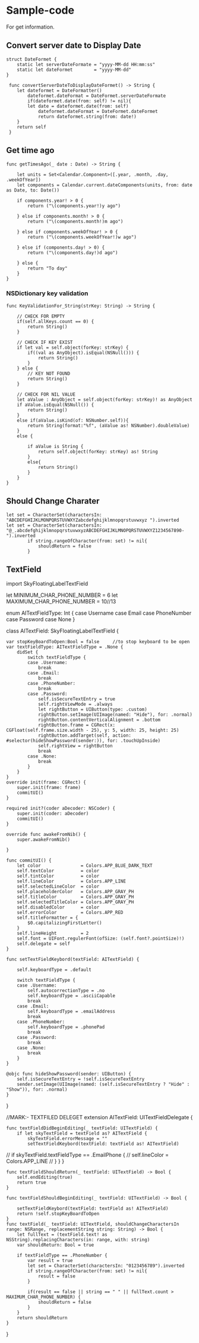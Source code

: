 # Sample-code
For get information.

## Convert server date to Display Date
	struct DateFormet {
		static let serverDateFormate = "yyyy-MM-dd HH:mm:ss"
		static let dateFormet 	     = "yyyy-MM-dd"
  	}
	
 	 func convertServerDateToDisplayDateFormet() -> String {
		let dateformet = DateFormatter()
    		dateformet.dateFormat = DateFormet.serverDateFormate
    		if(dateformet.date(from: self) != nil){
			let date = dateformet.date(from: self)
        		dateformet.dateFormat = DateFormet.dateFormet
        		return dateformet.string(from: date!)
     	}
     	return self
 	 }
	 
## Get time ago
	func getTimesAgo(_ date : Date) -> String {
        
        let units = Set<Calendar.Component>([.year, .month, .day, .weekOfYear])
        let components = Calendar.current.dateComponents(units, from: date as Date, to: Date())
        
        if components.year! > 0 {
            return ("\(components.year!)y ago")
            
        } else if components.month! > 0 {
            return ("\(components.month!)m ago")
            
        } else if components.weekOfYear! > 0 {
            return ("\(components.weekOfYear!)w ago")
            
        } else if (components.day! > 0) {
            return ("\(components.day!)d ago")
            
        } else {
            return "To day"
        }
	}
	
### NSDictionary key validation
	func KeyValidationFor_String(strKey: String) -> String {
		
		// CHECK FOR EMPTY
		if(self.allKeys.count == 0) {
			return String()
		}
		
		// CHECK IF KEY EXIST
		if let val = self.object(forKey: strKey) {
			if((val as AnyObject).isEqual(NSNull())) {
				return String()
			}
		} else {
			// KEY NOT FOUND
			return String()
		}
		
		// CHECK FOR NIL VALUE
		let aValue : AnyObject = self.object(forKey: strKey)! as AnyObject
		if aValue.isEqual(NSNull()) {
			return String()
		}
		else if(aValue.isKind(of: NSNumber.self)){
			return String(format:"%f", (aValue as! NSNumber).doubleValue)
		}
		else {
			
			if aValue is String {
				return self.object(forKey: strKey) as! String
			}
			else{
				return String()
			}
		}
	}

## Should Change Charater
	let set = CharacterSet(charactersIn: "ABCDEFGHIJKLMONPQRSTUVWXYZabcdefghijklmnopqrstuvwxyz ").inverted
	let set = CharacterSet(charactersIn: "@_.abcdefghijklmnopqrstuvwxyzABCDEFGHIJKLMNOPQRSTUVWXYZ1234567890-").inverted
            if string.rangeOfCharacter(from: set) != nil{
                shouldReturn = false
            }

## TextField 
import SkyFloatingLabelTextField

let MINIMUM_CHAR_PHONE_NUMBER = 6
let MAXIMUM_CHAR_PHONE_NUMBER = 10//13


enum AITextFieldType: Int {
    case Username
    case Email
    case PhoneNumber
    case Password
    case None
}

class AITextField: SkyFloatingLabelTextField {

    var stopKeyBoardToOpen:Bool = false     //to stop keyboard to be open
    var textFieldType: AITextFieldType = .None {
        didSet {
            switch textFieldType {
            case .Username:
                break
            case .Email:
                break
            case .PhoneNumber:
                break
            case .Password:
                self.isSecureTextEntry = true
                self.rightViewMode = .always
                let rightButton = UIButton(type: .custom)
                rightButton.setImage(UIImage(named: "Hide"), for: .normal)
                rightButton.contentVerticalAlignment = .bottom
                rightButton.frame = CGRect(x: CGFloat(self.frame.size.width - 25), y: 5, width: 25, height: 25)
                rightButton.addTarget(self, action: #selector(hideShowPassword(sender:)), for: .touchUpInside)
                self.rightView = rightButton
                break
            case .None:
                break
            }
        }
    }
    override init(frame: CGRect) {
        super.init(frame: frame)
        commitUI()
    }
    
    required init?(coder aDecoder: NSCoder) {
        super.init(coder: aDecoder)
        commitUI()
    }
    
    override func awakeFromNib() {
        super.awakeFromNib()
        
    }
    
    func commitUI() {
        let color               = Colors.APP_BLUE_DARK_TEXT
        self.textColor          = color
        self.tintColor          = color
        self.lineColor          = Colors.APP_LINE
        self.selectedLineColor  = color
        self.placeholderColor   = Colors.APP_GRAY_PH
        self.titleColor         = Colors.APP_GRAY_PH
        self.selectedTitleColor = Colors.APP_GRAY_PH
        self.disabledColor      = color
        self.errorColor         = Colors.APP_RED
        self.titleFormatter = {
            $0.capitalizingFirstLetter()
        }
        self.lineHeight         = 2
        self.font = UIFont.regulerFont(ofSize: (self.font?.pointSize)!)
        self.delegate = self
    }

    func setTextFieldKeybord(textField: AITextField) {
        
        self.keyboardType = .default
        
        switch textFieldType {
        case .Username:
            self.autocorrectionType = .no
            self.keyboardType = .asciiCapable
            break
        case .Email:
            self.keyboardType = .emailAddress
            break
        case .PhoneNumber:
            self.keyboardType = .phonePad
            break
        case .Password:
            break
        case .None:
            break
        }
    }
    
    @objc func hideShowPassword(sender: UIButton) {
        self.isSecureTextEntry = !self.isSecureTextEntry
        sender.setImage(UIImage(named: (self.isSecureTextEntry ? "Hide" : "Show")), for: .normal)
    }
}

//MARK:- TEXTFILED DELEGET
extension AITextField: UITextFieldDelegate {
    
    func textFieldDidBeginEditing(_ textField: UITextField) {
        if let skyTextField = textField as? AITextField {
            skyTextField.errorMessage = ""
            setTextFieldKeybord(textField: textField as! AITextField)
//            if skyTextField.textFieldType == .EmailPhone {
//                self.lineColor = Colors.APP_LINE
//            }
        }
    }
    
    func textFieldShouldReturn(_ textField: UITextField) -> Bool {
        self.endEditing(true)
        return true
    }

    func textFieldShouldBeginEditing(_ textField: UITextField) -> Bool {
        
        setTextFieldKeybord(textField: textField as! AITextField)
        return !self.stopKeyBoardToOpen
    }
    func textField(_ textField: UITextField, shouldChangeCharactersIn range: NSRange, replacementString string: String) -> Bool {
        let fullText = (textField.text! as NSString).replacingCharacters(in: range, with: string)
        var shouldReturn: Bool = true
        
        if textFieldType == .PhoneNumber {
            var result = true
            let set = CharacterSet(charactersIn: "0123456789").inverted
            if string.rangeOfCharacter(from: set) != nil{
                result = false
            }
            
            if(result == false || string == " " || fullText.count > MAXIMUM_CHAR_PHONE_NUMBER) {
                shouldReturn = false
            }
        }
        return shouldReturn
    }
}

